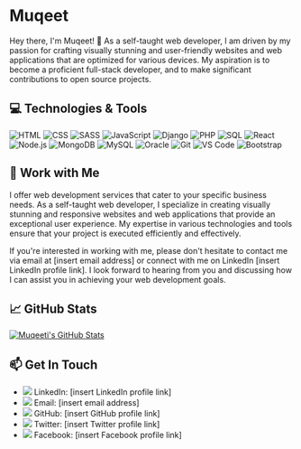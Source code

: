 # Muqeet


Hey there, I'm Muqeet! 👋
As a self-taught web developer, I am driven by my passion for crafting visually stunning and user-friendly websites and web applications that are optimized for various devices. My aspiration is to become a proficient full-stack developer, and to make significant contributions to open source projects.

## 💻 Technologies & Tools
![HTML](https://img.icons8.com/color/48/000000/html-5.png) 
![CSS](https://img.icons8.com/color/48/000000/css3.png) 
![SASS](https://img.icons8.com/color/48/000000/sass.png) 
![JavaScript](https://img.icons8.com/color/48/000000/javascript.png) 
![Django](https://img.icons8.com/color/48/000000/django.png) 
![PHP](https://img.icons8.com/color/48/000000/php.png) 
![SQL](https://img.icons8.com/color/48/000000/sql.png) 
![React](https://img.icons8.com/color/48/000000/react-native.png) 
![Node.js](https://img.icons8.com/color/48/000000/nodejs.png) 
![MongoDB](https://img.icons8.com/color/48/000000/mongodb.png) 
![MySQL](https://img.icons8.com/color/48/000000/mysql-logo.png) 
![Oracle](https://img.icons8.com/color/48/000000/oracle.png) 
![Git](https://img.icons8.com/color/48/000000/git.png) 
![VS Code](https://img.icons8.com/color/48/000000/visual-studio-code-2019.png) 
![Bootstrap](https://img.icons8.com/color/48/000000/bootstrap.png)


## 💼 Work with Me

I offer web development services that cater to your specific business needs. As a self-taught web developer, I specialize in creating visually stunning and responsive websites and web applications that provide an exceptional user experience. My expertise in various technologies and tools ensure that your project is executed efficiently and effectively.

If you're interested in working with me, please don't hesitate to contact me via email at [insert email address] or connect with me on LinkedIn [insert LinkedIn profile link]. I look forward to hearing from you and discussing how I can assist you in achieving your web development goals.

## 📈 GitHub Stats

[![Muqeeti's GitHub Stats](https://github-readme-stats.vercel.app/api?username=muqeetiqbal2&show_icons=true&hide_border=true&count_private=true&theme=tokyonight)](https://github.com/muqeetiqbal2)

## 📫 Get In Touch
- <img src="https://img.icons8.com/ios-filled/30/0077b5/linkedin.png"/> LinkedIn: [insert LinkedIn profile link]
- <img src="https://img.icons8.com/ios-filled/30/0077b5/email.png"/> Email: [insert email address]
- <img src="https://img.icons8.com/ios-filled/30/0077b5/github.png"/> GitHub: [insert GitHub profile link]
- <img src="https://img.icons8.com/ios-filled/30/0077b5/twitter.png"/> Twitter: [insert Twitter profile link]
- <img src="https://img.icons8.com/ios-filled/30/0077b5/facebook.png"/> Facebook: [insert Facebook profile link]

